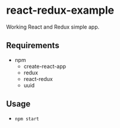 # react-redux-example

Working React and Redux simple app.

## Requirements

- npm
    - create-react-app
    - redux
    - react-redux
    - uuid

## Usage
- `npm start`
